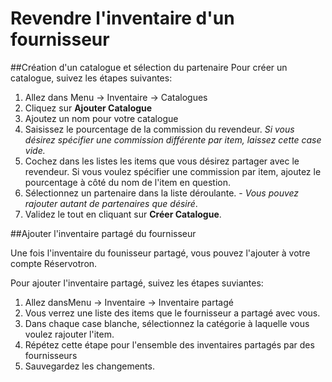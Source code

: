 # Revendre l'inventaire d'un fournisseur

##Création d'un catalogue et sélection du partenaire
Pour créer un catalogue, suivez les étapes suivantes:
1. Allez dans Menu -> Inventaire -> Catalogues
2. Cliquez sur **Ajouter Catalogue**
3. Ajoutez un nom pour votre catalogue
4. Saisissez le pourcentage de la commission du revendeur. *Si vous désirez spécifier une commission différente par item, laissez cette case vide.*
5. Cochez dans les listes les items que vous désirez partager avec le revendeur. Si vous voulez spécifier une commission par item, ajoutez le pourcentage à côté du nom de l'item en question. 
6. Sélectionnez un partenaire dans la liste déroulante. - *Vous pouvez rajouter autant de partenaires que désiré*.
7. Validez le tout en cliquant sur **Créer Catalogue**.



##Ajouter l'inventaire partagé du fournisseur

Une fois l'inventaire du founisseur partagé, vous pouvez l'ajouter à votre compte Réservotron. 

Pour ajouter l'inventaire partagé, suivez les étapes suviantes:

1. Allez dansMenu -> Inventaire -> Inventaire partagé
2. Vous verrez une liste des items que le fournisseur a partagé avec vous.
3. Dans chaque case blanche, sélectionnez la catégorie à laquelle vous voulez rajouter l'item.
4. Répétez cette étape pour l'ensemble des inventaires partagés par des fournisseurs
5. Sauvegardez les changements.